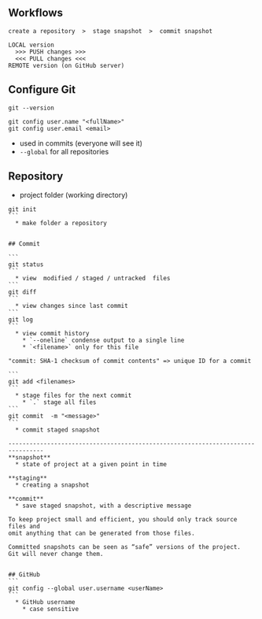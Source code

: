 ## Workflows
```
create a repository  >  stage snapshot  >  commit snapshot
```
```
LOCAL version 
  >>> PUSH changes >>> 
  <<< PULL changes <<< 
REMOTE version (on GitHub server)
```


## Configure Git
```
git --version
```
```
git config user.name "<fullName>"
git config user.email <email>
```
  * used in commits (everyone will see it)
  * `--global` for all repositories
  

## Repository

* project folder (working directory)
 
````
git init
```
  * make folder a repository
  

## Commit

```
git status
```
  * view  modified / staged / untracked  files 
```
git diff
```
  * view changes since last commit
```
git log  
```
  * view commit history
    * `--oneline` condense output to a single line
    * `<filename>` only for this file

"commit: SHA-1 checksum of commit contents" => unique ID for a commit  

```
git add <filenames>
```
  * stage files for the next commit
    * `.` stage all files
```
git commit  -m "<message>"
```
  * commit staged snapshot

--------------------------------------------------------------------------------
**snapshot**
  * state of project at a given point in time

**staging**
  * creating a snapshot 

**commit**
  * save staged snapshot, with a descriptive message

To keep project small and efficient, you should only track source files and 
omit anything that can be generated from those files.

Committed snapshots can be seen as “safe” versions of the project. 
Git will never change them. 


## GitHub
```
git config --global user.username <userName>
```
  * GitHub username
    * case sensitive
